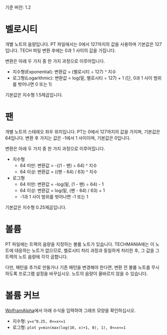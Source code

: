 기준 버전: 1.2


# 벨로시티

개별 노트의 음량입니다. PT 파일에서는 0에서 127까지의 값을 사용하며 기본값은 127입니다. TECH 파일 변환 후에는 0과 1 사이의 값을 가집니다.

변환은 아래 두 가지 중 한 가지 과정으로 이루어집니다.

* 지수형(Exponential): 변환값 = (벨로시티 ÷ 127) ^ 지수
* 로그형(Logarithmic): 변환값 = log(밑, 벨로시티 ÷ 127) + 1 (단, 0과 1 사이 범위를 벗어나면 0 또는 1)

기본값은 지수형 1.5제곱입니다.

# 팬

개별 노트의 스테레오 좌우 위치입니다. PT는 0에서 127까지의 값을 가지며, 기본값은 64입니다. 변환 후 가지는 값은 -1에서 1 사이이며, 기본값은 0입니다.

변환은 아래 두 가지 중 한 가지 과정으로 이루어집니다.

* 지수형
  * 64 미만: 변환값 = -((1 - 팬) ÷ 64) ^ 지수
  * 64 이상: 변환값 = ((팬 - 64) / 63) ^ 지수
* 로그형
  * 64 미만: 변환값 = -log(밑, (1 - 팬) ÷ 64) - 1
  * 64 이상: 변환값 = log(밑, (팬 - 64) / 63) + 1
  * -1과 1 사이 범위를 벗어나면 -1 또는 1

기본값은 지수형 0.25제곱입니다.

# 볼륨

PT 파일에는 트랙의 음량을 지정하는 볼륨 노트가 있습니다. TECHMANIA에는 이 노트에 대응하는 노트가 없으므로, 벨로시티 처리 과정과 동일하게 처리한 후, 그 값을 그 트랙의 노트 음량에 각각 곱합니다.

다만, 패턴을 추가로 만들거나 기존 패턴을 변경해야 한다면, 변환 전 볼륨 노트를 무시하도록 프로그램 설정을 바꾸십시오. 노트의 음량이 올바르지 않을 수 있습니다.

# 볼륨 커브

[WolframAlpha](https://www.wolframalpha.com/)에서 아래 수식을 입력하여 그래프 모양을 확인하십시오.

* 지수형: `y=x^0.25, 0<=x<=1`
* 로그형: `plot y=min(max(log(10, x)+1, 0), 1), 0<=x<=1`
